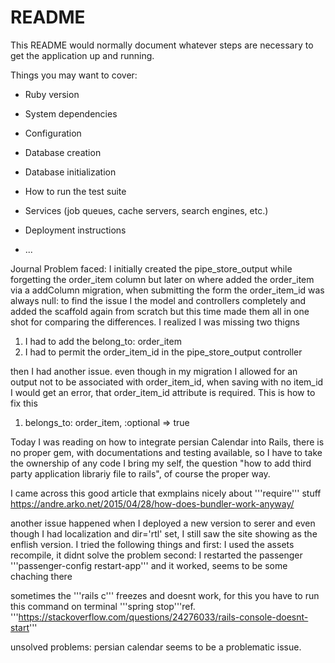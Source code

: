 # README

This README would normally document whatever steps are necessary to get the
application up and running.

Things you may want to cover:

* Ruby version

* System dependencies

* Configuration

* Database creation

* Database initialization

* How to run the test suite

* Services (job queues, cache servers, search engines, etc.)

* Deployment instructions

* ...

Journal
Problem faced: I initially created the pipe_store_output while forgetting the order_item column but later on where added the order_item via a addColumn migration, when submitting the form the order_item_id was always null: to find the issue I the model and controllers completely and added the scaffold again from scratch but this time made them all in one shot for comparing the differences. I realized I was missing two thigns
1. I had to add the belong_to: order_item
2. I had to permit the order_item_id in the pipe_store_output controller

then I had another issue. even though in my migration I allowed for an output not to be associated with order_item_id, when saving with no item_id I would get an error, that order_item_id attribute is required. This is how to fix this
1. belongs_to: order_item, :optional => true

Today I was reading on how to integrate persian Calendar into Rails, there is no proper gem, with documentations and testing available, so I have to take the ownership of any code I bring my self, the question "how to add third party application librariy file to rails", of course the proper way.

I came across this good article that exmplains nicely about '''require''' stuff
https://andre.arko.net/2015/04/28/how-does-bundler-work-anyway/

another issue happened when I deployed a new version to serer and even though I had localization and dir='rtl' set, I still saw the site showing as the enflish version. 
I tried the following things and 
first: I used the assets recompile, it didnt solve the problem
second: I restarted the passenger '''passenger-config restart-app''' and it worked, seems to be some chaching there 

sometimes the '''rails c''' freezes and doesnt work, for this you have to run this command on terminal '''spring stop'''ref. '''https://stackoverflow.com/questions/24276033/rails-console-doesnt-start'''

unsolved problems:
persian calendar seems to be a problematic issue.